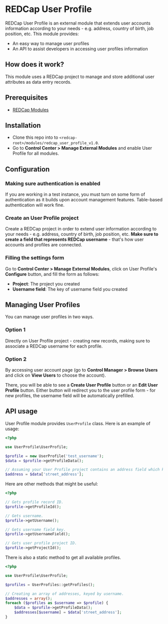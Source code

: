 # REDCap User Profile
REDCap User Profile is an external module that extends user accounts information according to your needs - e.g. address, country of birth, job position, etc. This module provides:
- An easy way to manage user profiles
- An API to assist developers in accessing user profiles information

## How does it work?
This module uses a REDCap project to manage and store additional user attributes as data entry records.

## Prerequisites
- [REDCap Modules](https://github.com/vanderbilt/redcap-external-modules)

## Installation
- Clone this repo into to `<redcap-root>/modules/redcap_user_profile_v1.0`.
- Go to **Control Center > Manage External Modules** and enable User Profile for all modules.

## Configuration

### Making sure authentication is enabled
If you are working in a test instance, you must turn on some form of authentication as it builds upon account management features. Table-based authentication will work fine.

### Create an User Profile project
Create a REDCap project in order to extend user information according to your needs - e.g. address, country of birth, job position, etc. **Make sure to create a field that represents REDCap username** - that's how user accounts and profiles are connected.

### Filling the settings form
Go to **Control Center > Manage External Modules**, click on User Profile's **Configure** button, and fill the form as follows:
  - **Project**: The project you created
  - **Username field**: The key of username field you created

## Managing User Profiles
You can manage user profiles in two ways.

### Option 1
Directly on User Profile project - creating new records, making sure to associate a REDCap username for each profile.

### Option 2
By accessing user account page (go to **Control Manager > Browse Users** and click on **View Users** to choose the account). 

There, you will be able to see a **Create User Profile** button or an **Edit User Profile** button. Either button will redirect you to the user profile form - for new profiles, the username field will be automatically prefilled.

## API usage
User Profile module provides `UserProfile` class. Here is an example of usage:

```php
<?php

use UserProfile\UserProfile;

$profile = new UserProfile('test_username');
$data = $profile->getProfileData();

// Assuming your User Profile project contains an address field which key is 'street_address'.
$address = $data['street_address'];
```

Here are other methods that might be useful:
```php
<?php

// Gets profile record ID.
$profile->getProfileId();

// Gets username.
$profile->getUsername();

// Gets username field key.
$profile->getUsernameField();

// Gets user profile project ID.
$profile->getProjectId();
```

There is also a static method to get all available profiles.
```php
<?php

use UserProfile\UserProfile;

$profiles = UserProfiles::getProfiles();

// Creating an array of addresses, keyed by username.
$addresses = array();
foreach ($profiles as $username => $profile) {
    $data = $profile->getProfileData();
    $addresses[$username] = $data['street_address'];
}
```

